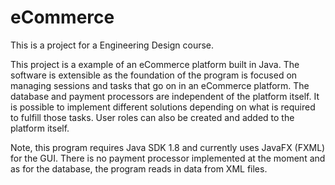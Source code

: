 # eCommerce
This is a project for a Engineering Design course.

This project is a example of an eCommerce platform built in Java. The software is extensible as the foundation of the program is focused on managing sessions and tasks that go on in an eCommerce platform. The database and payment processors are independent of the platform itself. It is possible to implement different solutions depending on what is required to fulfill those tasks. User roles can also be created and added to the platform itself.

Note, this program requires Java SDK 1.8 and currently uses JavaFX (FXML) for the GUI. There is no payment processor implemented at the moment and as for the database, the program reads in data from XML files.